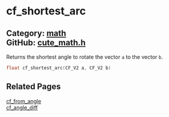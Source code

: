 [](../header.md ':include')

# cf_shortest_arc

Category: [math](https://github.com/RandyGaul/cute_framework/blob/master/docs/api_reference?id=math)  
GitHub: [cute_math.h](https://github.com/RandyGaul/cute_framework/blob/master/include/cute_math.h)  
---

Returns the shortest angle to rotate the vector `a` to the vector `b`.

```cpp
float cf_shortest_arc(CF_V2 a, CF_V2 b)
```

## Related Pages

[cf_from_angle](https://github.com/RandyGaul/cute_framework/blob/master/docs/math/cf_from_angle.md)  
[cf_angle_diff](https://github.com/RandyGaul/cute_framework/blob/master/docs/math/cf_angle_diff.md)  

